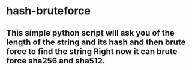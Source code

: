 # hash-bruteforce

## This simple python script will ask you of the length of the string and its hash and then brute force to find the string Right now it can brute force sha256 and sha512.
